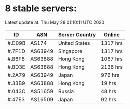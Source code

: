 # 8 stable servers:

Latest update at: Thu May 28 01:10:11 UTC 2020

| ID | ASN | Server Country | Online |
| -- | --- | -------------- | ------ |
| #.D09B | AS174 | United States | 1317 hrs |
| #.7F1D | AS63949 | Singapore | 1317 hrs |
| #.B6F8 | AS63888 | Hong Kong | 1067 hrs |
| #.BD3E | AS63888 | Hong Kong | 2136 hrs |
| #.2A79 | AS63949 | Japan | 976 hrs |
| #.33B9 | AS63888 | Hong Kong | 19 hrs |
| #.043C | AS51659 | Russia | 48 hrs |
| #.47E3 | AS16509 | Japan | 92 hrs |

